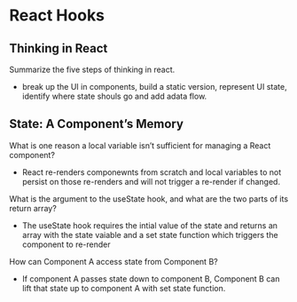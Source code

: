 # React Hooks

## Thinking in React 

Summarize the five steps of thinking in react.

- break up the UI in components, build a static version, represent UI state, identify where state shouls go and add adata flow.  

## State: A Component’s Memory

What is one reason a local variable isn’t sufficient for managing a React component?

- React re-renders componewnts from scratch and local variables to not persist on those re-renders and will not trigger a re-render if changed.  

What is the argument to the useState hook, and what are the two parts of its return array?

- The useState hook requires the intial value of the state and returns an array with the state vaiable and a set state function which triggers the component to re-render

How can Component A access state from Component B?

- If component A passes state down to component B, Component B can lift that state up to component A with set state function.   

